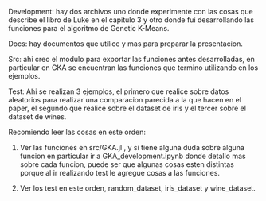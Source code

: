 Development: hay dos archivos uno donde experimente con las cosas que describe el libro de Luke en el capitulo 3 y otro donde fui desarrollando las funciones para el algoritmo de Genetic K-Means.

Docs: hay documentos que utilice y mas para preparar la presentacion.

Src: ahi creo el modulo para exportar las funciones antes desarrolladas, en particular en GKA se encuentran las funciones que termino utilizando en los ejemplos.

Test: Ahi se realizan 3 ejemplos, el primero que realice sobre datos aleatorios para realizar una comparacion parecida a la que hacen en el paper, el segundo que realice sobre el dataset de iris y el tercer sobre el dataset de wines.

Recomiendo leer las cosas en este orden: 

1) Ver las funciones en src/GKA.jl , y si tiene alguna duda sobre alguna funcion en particular ir a GKA_development.ipynb donde detallo mas sobre cada funcion, puede ser que algunas cosas esten distintas porque al ir realizando test le agregue cosas a las funciones.
   
2) Ver los test en este orden, random_dataset, iris_dataset y wine_dataset.
